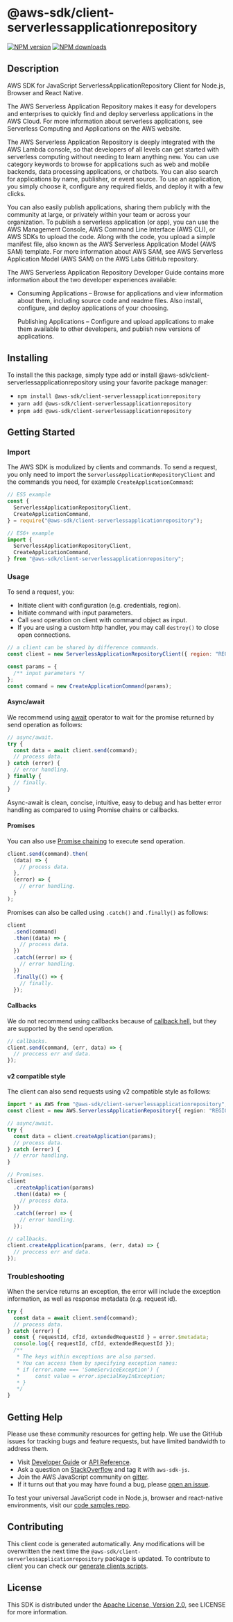 # @aws-sdk/client-serverlessapplicationrepository

[![NPM version](https://img.shields.io/npm/v/@aws-sdk/client-serverlessapplicationrepository/latest.svg)](https://www.npmjs.com/package/@aws-sdk/client-serverlessapplicationrepository)
[![NPM downloads](https://img.shields.io/npm/dm/@aws-sdk/client-serverlessapplicationrepository.svg)](https://www.npmjs.com/package/@aws-sdk/client-serverlessapplicationrepository)

## Description

AWS SDK for JavaScript ServerlessApplicationRepository Client for Node.js, Browser and React Native.

<p>The AWS Serverless Application Repository makes it easy for developers and enterprises to quickly find
and deploy serverless applications in the AWS Cloud. For more information about serverless applications,
see Serverless Computing and Applications on the AWS website.</p><p>The AWS Serverless Application Repository is deeply integrated with the AWS Lambda console, so that developers of
all levels can get started with serverless computing without needing to learn anything new. You can use category
keywords to browse for applications such as web and mobile backends, data processing applications, or chatbots.
You can also search for applications by name, publisher, or event source. To use an application, you simply choose it,
configure any required fields, and deploy it with a few clicks. </p><p>You can also easily publish applications, sharing them publicly with the community at large, or privately
within your team or across your organization. To publish a serverless application (or app), you can use the
AWS Management Console, AWS Command Line Interface (AWS CLI), or AWS SDKs to upload the code. Along with the
code, you upload a simple manifest file, also known as the AWS Serverless Application Model (AWS SAM) template.
For more information about AWS SAM, see AWS Serverless Application Model (AWS SAM) on the AWS Labs
GitHub repository.</p><p>The AWS Serverless Application Repository Developer Guide contains more information about the two developer
experiences available:</p><ul>
<li>
<p>Consuming Applications – Browse for applications and view information about them, including
source code and readme files. Also install, configure, and deploy applications of your choosing. </p>
<p>Publishing Applications – Configure and upload applications to make them available to other
developers, and publish new versions of applications. </p>
</li>
</ul>

## Installing

To install the this package, simply type add or install @aws-sdk/client-serverlessapplicationrepository
using your favorite package manager:

- `npm install @aws-sdk/client-serverlessapplicationrepository`
- `yarn add @aws-sdk/client-serverlessapplicationrepository`
- `pnpm add @aws-sdk/client-serverlessapplicationrepository`

## Getting Started

### Import

The AWS SDK is modulized by clients and commands.
To send a request, you only need to import the `ServerlessApplicationRepositoryClient` and
the commands you need, for example `CreateApplicationCommand`:

```js
// ES5 example
const {
  ServerlessApplicationRepositoryClient,
  CreateApplicationCommand,
} = require("@aws-sdk/client-serverlessapplicationrepository");
```

```ts
// ES6+ example
import {
  ServerlessApplicationRepositoryClient,
  CreateApplicationCommand,
} from "@aws-sdk/client-serverlessapplicationrepository";
```

### Usage

To send a request, you:

- Initiate client with configuration (e.g. credentials, region).
- Initiate command with input parameters.
- Call `send` operation on client with command object as input.
- If you are using a custom http handler, you may call `destroy()` to close open connections.

```js
// a client can be shared by difference commands.
const client = new ServerlessApplicationRepositoryClient({ region: "REGION" });

const params = {
  /** input parameters */
};
const command = new CreateApplicationCommand(params);
```

#### Async/await

We recommend using [await](https://developer.mozilla.org/en-US/docs/Web/JavaScript/Reference/Operators/await)
operator to wait for the promise returned by send operation as follows:

```js
// async/await.
try {
  const data = await client.send(command);
  // process data.
} catch (error) {
  // error handling.
} finally {
  // finally.
}
```

Async-await is clean, concise, intuitive, easy to debug and has better error handling
as compared to using Promise chains or callbacks.

#### Promises

You can also use [Promise chaining](https://developer.mozilla.org/en-US/docs/Web/JavaScript/Guide/Using_promises#chaining)
to execute send operation.

```js
client.send(command).then(
  (data) => {
    // process data.
  },
  (error) => {
    // error handling.
  }
);
```

Promises can also be called using `.catch()` and `.finally()` as follows:

```js
client
  .send(command)
  .then((data) => {
    // process data.
  })
  .catch((error) => {
    // error handling.
  })
  .finally(() => {
    // finally.
  });
```

#### Callbacks

We do not recommend using callbacks because of [callback hell](http://callbackhell.com/),
but they are supported by the send operation.

```js
// callbacks.
client.send(command, (err, data) => {
  // proccess err and data.
});
```

#### v2 compatible style

The client can also send requests using v2 compatible style as follows:

```ts
import * as AWS from "@aws-sdk/client-serverlessapplicationrepository";
const client = new AWS.ServerlessApplicationRepository({ region: "REGION" });

// async/await.
try {
  const data = client.createApplication(params);
  // process data.
} catch (error) {
  // error handling.
}

// Promises.
client
  .createApplication(params)
  .then((data) => {
    // process data.
  })
  .catch((error) => {
    // error handling.
  });

// callbacks.
client.createApplication(params, (err, data) => {
  // proccess err and data.
});
```

### Troubleshooting

When the service returns an exception, the error will include the exception information,
as well as response metadata (e.g. request id).

```js
try {
  const data = await client.send(command);
  // process data.
} catch (error) {
  const { requestId, cfId, extendedRequestId } = error.$metadata;
  console.log({ requestId, cfId, extendedRequestId });
  /**
   * The keys within exceptions are also parsed.
   * You can access them by specifying exception names:
   * if (error.name === 'SomeServiceException') {
   *     const value = error.specialKeyInException;
   * }
   */
}
```

## Getting Help

Please use these community resources for getting help.
We use the GitHub issues for tracking bugs and feature requests, but have limited bandwidth to address them.

- Visit [Developer Guide](https://docs.aws.amazon.com/sdk-for-javascript/v3/developer-guide/welcome.html)
  or [API Reference](https://docs.aws.amazon.com/AWSJavaScriptSDK/v3/latest/index.html).
- Ask a question on [StackOverflow](https://stackoverflow.com/questions/tagged/aws-sdk-js) and tag it with `aws-sdk-js`.
- Join the AWS JavaScript community on [gitter](https://gitter.im/aws/aws-sdk-js-v3).
- If it turns out that you may have found a bug, please [open an issue](https://github.com/aws/aws-sdk-js-v3/issues/new/choose).

To test your universal JavaScript code in Node.js, browser and react-native environments,
visit our [code samples repo](https://github.com/aws-samples/aws-sdk-js-tests).

## Contributing

This client code is generated automatically. Any modifications will be overwritten the next time the `@aws-sdk/client-serverlessapplicationrepository` package is updated.
To contribute to client you can check our [generate clients scripts](https://github.com/aws/aws-sdk-js-v3/tree/master/scripts/generate-clients).

## License

This SDK is distributed under the
[Apache License, Version 2.0](http://www.apache.org/licenses/LICENSE-2.0),
see LICENSE for more information.
